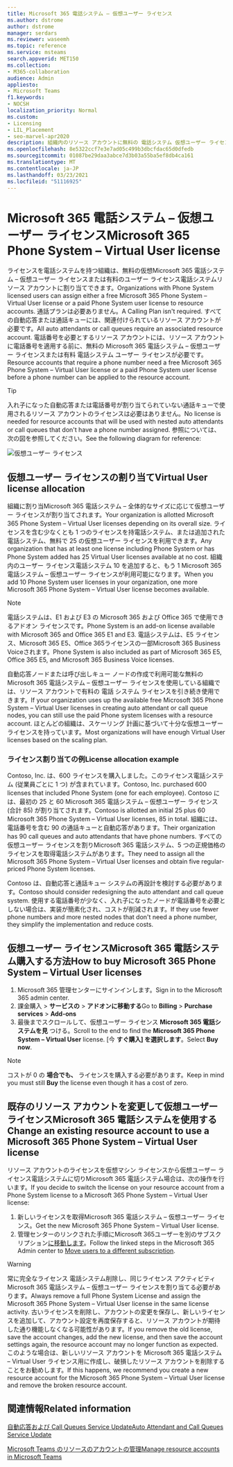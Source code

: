 ```yaml
---
title: Microsoft 365 電話システム – 仮想ユーザー ライセンス
ms.author: dstrome
author: dstrome
manager: serdars
ms.reviewer: waseemh
ms.topic: reference
ms.service: msteams
search.appverid: MET150
ms.collection:
- M365-collaboration
audience: Admin
appliesto:
- Microsoft Teams
f1.keywords:
- NOCSH
localization_priority: Normal
ms.custom:
- Licensing
- LIL_Placement
- seo-marvel-apr2020
description: 組織内のリソース アカウントに無料の 電話システム 仮想ユーザー ライセンスまたは有料のユーザー ライセンス電話システム割り当てる方法について説明します。
ms.openlocfilehash: 8e5322ccf7e3e7ad05c499b3dbcfdac65d0dfedb
ms.sourcegitcommit: 01087be29daa3abce7d3b03a55ba5ef8db4ca161
ms.translationtype: MT
ms.contentlocale: ja-JP
ms.lasthandoff: 03/23/2021
ms.locfileid: "51116925"
---
```

# <a name="microsoft-365-phone-system--virtual-user-license"></a><span data-ttu-id="e544d-103">Microsoft 365 電話システム – 仮想ユーザー ライセンス</span><span class="sxs-lookup"><span data-stu-id="e544d-103">Microsoft 365 Phone System – Virtual User license</span></span>

<span data-ttu-id="e544d-104">ライセンスを電話システムを持つ組織は、無料の仮想Microsoft 365 電話システム – 仮想ユーザー ライセンスまたは有料のユーザー ライセンス電話システムリソース アカウントに割り当てできます。</span><span class="sxs-lookup"><span data-stu-id="e544d-104">Organizations with Phone System licensed users can assign either a free Microsoft 365 Phone System – Virtual User license or a paid Phone System user license to resource accounts.</span></span> <span data-ttu-id="e544d-105">通話プランは必要ありません。</span><span class="sxs-lookup"><span data-stu-id="e544d-105">A Calling Plan isn't required.</span></span> <span data-ttu-id="e544d-106">すべての自動応答または通話キューには、関連付けられているリソース アカウントが必要です。</span><span class="sxs-lookup"><span data-stu-id="e544d-106">All auto attendants or call queues require an associated resource account.</span></span> <span data-ttu-id="e544d-107">電話番号を必要とするリソース アカウントには、リソース アカウントに電話番号を適用する前に、無料の Microsoft 365 電話システム – 仮想ユーザー ライセンスまたは有料 電話システム ユーザー ライセンスが必要です。</span><span class="sxs-lookup"><span data-stu-id="e544d-107">Resource accounts that require a phone number need a free Microsoft 365 Phone System – Virtual User license or a paid Phone System user license before a phone number can be applied to the resource account.</span></span>

> [!TIP]
> <span data-ttu-id="e544d-108">入れ子になった自動応答または電話番号が割り当てられていない通話キューで使用されるリソース アカウントのライセンスは必要はありません。</span><span class="sxs-lookup"><span data-stu-id="e544d-108">No license is needed for resource accounts that will be used with nested auto attendants or call queues that don't have a phone number assigned.</span></span> <span data-ttu-id="e544d-109">参照については、次の図を参照してください。</span><span class="sxs-lookup"><span data-stu-id="e544d-109">See the following diagram for reference:</span></span> 

![仮想ユーザー ライセンス](../media/resource-account.png)

## <a name="virtual-user-license-allocation"></a><span data-ttu-id="e544d-111">仮想ユーザー ライセンスの割り当て</span><span class="sxs-lookup"><span data-stu-id="e544d-111">Virtual User license allocation</span></span>

<span data-ttu-id="e544d-112">組織に割り当Microsoft 365 電話システム – 全体的なサイズに応じて仮想ユーザー ライセンスが割り当てされます。</span><span class="sxs-lookup"><span data-stu-id="e544d-112">Your organization is allotted Microsoft 365 Phone System – Virtual User licenses depending on its overall size.</span></span> <span data-ttu-id="e544d-113">ライセンスを含む少なくとも 1 つのライセンスを持電話システム、または追加された電話システム、無料で 25 の仮想ユーザー ライセンスを利用できます。</span><span class="sxs-lookup"><span data-stu-id="e544d-113">Any organization that has at least one license including Phone System or has Phone System added has 25 Virtual User licenses available at no cost.</span></span> <span data-ttu-id="e544d-114">組織内のユーザー ライセンス電話システム 10 を追加すると、もう 1 Microsoft 365 電話システム – 仮想ユーザー ライセンスが利用可能になります。</span><span class="sxs-lookup"><span data-stu-id="e544d-114">When you add 10 Phone System user licenses in your organization, one more Microsoft 365 Phone System – Virtual User license becomes available.</span></span>

> [!NOTE]
> <span data-ttu-id="e544d-115">電話システムは、E1 および E3 の Microsoft 365 および Office 365 で使用できるアドオン ライセンスです。</span><span class="sxs-lookup"><span data-stu-id="e544d-115">Phone System is an add-on license available with Microsoft 365 and Office 365 E1 and E3.</span></span> <span data-ttu-id="e544d-116">電話システムは、E5 ライセンス、Microsoft 365 E5、Office 365ライセンスの一部Microsoft 365 Business Voiceされます。</span><span class="sxs-lookup"><span data-stu-id="e544d-116">Phone System is also included as part of Microsoft 365 E5, Office 365 E5, and Microsoft 365 Business Voice licenses.</span></span>

<span data-ttu-id="e544d-117">自動応答ノードまたは呼び出しキュー ノードの作成で利用可能な無料の Microsoft 365 電話システム – 仮想ユーザー ライセンスを使用している組織では、リソース アカウントで有料の 電話 システム ライセンスを引き続き使用できます。</span><span class="sxs-lookup"><span data-stu-id="e544d-117">If your organization uses up the available free Microsoft 365 Phone System – Virtual User licenses in creating auto attendant or call queue nodes, you can still use the paid Phone system licenses with a resource account.</span></span> <span data-ttu-id="e544d-118">ほとんどの組織は、スケーリング 計画に基づいて十分な仮想ユーザー ライセンスを持っています。</span><span class="sxs-lookup"><span data-stu-id="e544d-118">Most organizations will have enough Virtual User licenses based on the scaling plan.</span></span> 

### <a name="license-allocation-example"></a><span data-ttu-id="e544d-119">ライセンス割り当ての例</span><span class="sxs-lookup"><span data-stu-id="e544d-119">License allocation example</span></span>

<span data-ttu-id="e544d-120">Contoso, Inc. は、600 ライセンスを購入しました。このライセンス電話システム (従業員ごとに 1 つ) が含まれています。</span><span class="sxs-lookup"><span data-stu-id="e544d-120">Contoso, Inc. purchased 600 licenses that included Phone System (one for each employee).</span></span> <span data-ttu-id="e544d-121">Contoso には、最初の 25 と 60 Microsoft 365 電話システム – 仮想ユーザー ライセンス (合計 85) が割り当てされます。</span><span class="sxs-lookup"><span data-stu-id="e544d-121">Contoso is allotted an initial 25 plus 60 Microsoft 365 Phone System – Virtual User licenses, 85 in total.</span></span> <span data-ttu-id="e544d-122">組織には、電話番号を含む 90 の通話キューと自動応答があります。</span><span class="sxs-lookup"><span data-stu-id="e544d-122">Their organization has 90 call queues and auto attendants that have phone numbers.</span></span> <span data-ttu-id="e544d-123">すべての仮想ユーザー ライセンスを割りMicrosoft 365 電話システム、5 つの正規価格のライセンスを取得電話システムがあります。</span><span class="sxs-lookup"><span data-stu-id="e544d-123">They need to assign all the Microsoft 365 Phone System – Virtual User licenses and obtain five regular-priced Phone System licenses.</span></span>

<span data-ttu-id="e544d-124">Contoso は、自動応答と通話キュー システムの再設計を検討する必要があります。</span><span class="sxs-lookup"><span data-stu-id="e544d-124">Contoso should consider redesigning the auto attendant and call queue system.</span></span> <span data-ttu-id="e544d-125">使用する電話番号が少なく、入れ子になったノードが電話番号を必要としない場合は、実装が簡素化され、コストが削減されます。</span><span class="sxs-lookup"><span data-stu-id="e544d-125">If they use fewer phone numbers and more nested nodes that don't need a phone number, they simplify the implementation and reduce costs.</span></span>

## <a name="how-to-buy-microsoft-365-phone-system--virtual-user-licenses"></a><span data-ttu-id="e544d-126">仮想ユーザー ライセンスMicrosoft 365 電話システム購入する方法</span><span class="sxs-lookup"><span data-stu-id="e544d-126">How to buy Microsoft 365 Phone System – Virtual User licenses</span></span>

1. <span data-ttu-id="e544d-127">Microsoft 365 管理センターにサインインします。</span><span class="sxs-lookup"><span data-stu-id="e544d-127">Sign in to the Microsoft 365 admin center.</span></span>
2. <span data-ttu-id="e544d-128">課金購入  >  **サービスの**  >  **アドオンに移動する**</span><span class="sxs-lookup"><span data-stu-id="e544d-128">Go to **Billing** > **Purchase services** > **Add-ons**</span></span>
3. <span data-ttu-id="e544d-129">最後までスクロールして、仮想ユーザー ライセンス **Microsoft 365 電話システムを見** つける。</span><span class="sxs-lookup"><span data-stu-id="e544d-129">Scroll to the end to find the **Microsoft 365 Phone System – Virtual User** license.</span></span> <span data-ttu-id="e544d-130">[今 **すぐ購入] を選択します**。</span><span class="sxs-lookup"><span data-stu-id="e544d-130">Select **Buy now**.</span></span>

> [!NOTE]
> <span data-ttu-id="e544d-131">コストが 0 の  **場合でも、** ライセンスを購入する必要があります。</span><span class="sxs-lookup"><span data-stu-id="e544d-131">Keep in mind you must still  **Buy** the license even though it has a cost of zero.</span></span>

## <a name="change-an-existing-resource-account-to-use-a-microsoft-365-phone-system--virtual-user-license"></a><span data-ttu-id="e544d-132">既存のリソース アカウントを変更して仮想ユーザー ライセンスMicrosoft 365 電話システムを使用する</span><span class="sxs-lookup"><span data-stu-id="e544d-132">Change an existing resource account to use a Microsoft 365 Phone System – Virtual User license</span></span>

<span data-ttu-id="e544d-133">リソース アカウントのライセンスを仮想マシン ライセンスから仮想ユーザー ライセンス電話システムに切りMicrosoft 365 電話システム場合は、次の操作を行います。</span><span class="sxs-lookup"><span data-stu-id="e544d-133">If you decide to switch the license on your resource account from a Phone System license to a Microsoft 365 Phone System – Virtual User license:</span></span>

1. <span data-ttu-id="e544d-134">新しいライセンスを取得Microsoft 365 電話システム – 仮想ユーザー ライセンス。</span><span class="sxs-lookup"><span data-stu-id="e544d-134">Get the new Microsoft 365 Phone System – Virtual User license.</span></span>
2. <span data-ttu-id="e544d-135">管理センターのリンクされた手順にMicrosoft 365ユーザーを別のサブスクリプション[に移動します](/microsoft-365/admin/manage/assign-licenses-to-users#move-users-to-a-different-subscription)。</span><span class="sxs-lookup"><span data-stu-id="e544d-135">Follow the linked steps in the Microsoft 365 Admin center to [Move users to a different subscription](/microsoft-365/admin/manage/assign-licenses-to-users#move-users-to-a-different-subscription).</span></span>

> [!WARNING]
> <span data-ttu-id="e544d-136">常に完全なライセンス 電話システム削除し、同じライセンス アクティビティMicrosoft 365 電話システム – 仮想ユーザー ライセンスを割り当てる必要があります。</span><span class="sxs-lookup"><span data-stu-id="e544d-136">Always remove a full Phone System License and assign the Microsoft 365 Phone System – Virtual User license in the same license activity.</span></span> <span data-ttu-id="e544d-137">古いライセンスを削除し、アカウントの変更を保存し、新しいライセンスを追加して、アカウント設定を再度保存すると、リソース アカウントが期待した通り機能しなくなる可能性があります。</span><span class="sxs-lookup"><span data-stu-id="e544d-137">If you remove the old license, save the account changes, add the new license, and then save the account settings again, the resource account may no longer function as expected.</span></span> <span data-ttu-id="e544d-138">このような場合は、新しいリソース アカウントを Microsoft 365 電話システム – Virtual User ライセンス用に作成し、破損したリソース アカウントを削除することをお勧めします。</span><span class="sxs-lookup"><span data-stu-id="e544d-138">If this happens, we recommend you create a new resource account for the Microsoft 365 Phone System – Virtual User license and remove the broken resource account.</span></span> 

## <a name="related-information"></a><span data-ttu-id="e544d-139">関連情報</span><span class="sxs-lookup"><span data-stu-id="e544d-139">Related information</span></span>

[<span data-ttu-id="e544d-140">自動応答および Call Queues Service Update</span><span class="sxs-lookup"><span data-stu-id="e544d-140">Auto Attendant and Call Queues Service Update</span></span>](https://techcommunity.microsoft.com/t5/Microsoft-Teams-Blog/Auto-Attendant-and-Call-Queues-Service-Update/ba-p/564521)

[<span data-ttu-id="e544d-141">Microsoft Teams のリソースのアカウントの管理</span><span class="sxs-lookup"><span data-stu-id="e544d-141">Manage resource accounts in Microsoft Teams</span></span>](../manage-resource-accounts.md)